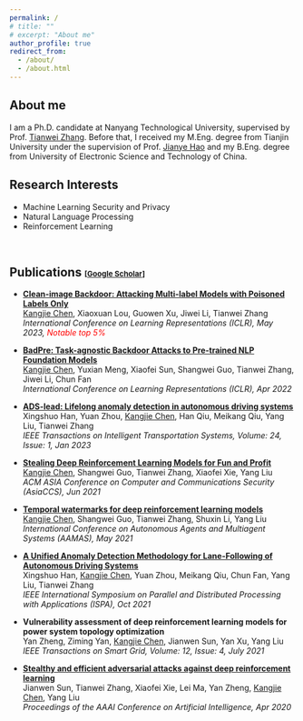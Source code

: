 ```yaml
---
permalink: /
# title: ""
# excerpt: "About me"
author_profile: true
redirect_from: 
  - /about/
  - /about.html
---
```


## About me

I am a Ph.D. candidate at Nanyang Technological University, supervised by Prof. [Tianwei Zhang](https://personal.ntu.edu.sg/tianwei.zhang/index.html). Before that, I received my M.Eng. degree from Tianjin University under the supervision of Prof. [Jianye Hao](http://www.icdai.org/jianye.html) and my B.Eng. degree from University of Electronic Science and Technology of China. 

## Research Interests
- Machine Learning Security and Privacy
- Natural Language Processing
- Reinforcement Learning
<br/>

## Publications <span style="font-size:small;">[[Google Scholar](https://scholar.google.com/citations?user=vEPnP6oAAAAJ)]</span>

* **[Clean-image Backdoor: Attacking Multi-label Models with Poisoned Labels Only](https://kangjie-chen.io/files/2023_ICLR_clean-image_backdoor.pdf)**
  <br/>
  <u>Kangjie Chen</u>, Xiaoxuan Lou, Guowen Xu, Jiwei Li, Tianwei Zhang
  <br/>
  *International Conference on Learning Representations (ICLR), May 2023, <span style="color:red">Notable top 5%</span>* 


* **[BadPre: Task-agnostic Backdoor Attacks to Pre-trained NLP Foundation Models](https://kangjie-chen.io/files/2022_ICLR_BadPre.pdf)**
  <br/>
  <u>Kangjie Chen</u>, Yuxian Meng, Xiaofei Sun, Shangwei Guo, Tianwei Zhang, Jiwei Li, Chun Fan
  <br/>
  *International Conference on Learning Representations (ICLR), Apr 2022*


* **[ADS-lead: Lifelong anomaly detection in autonomous driving systems](https://kangjie-chen.io/files/2022_TITS_ADS-lead.pdf)**
  <br/>
  Xingshuo Han, Yuan Zhou, <u>Kangjie Chen</u>, Han Qiu, Meikang Qiu, Yang Liu, Tianwei Zhang
  <br/>
  *IEEE Transactions on Intelligent Transportation Systems, Volume: 24, Issue: 1, Jan 2023*

* **[Stealing Deep Reinforcement Learning Models for Fun and Profit](https://kangjie-chen.io/files/2021_AsiaCCS_Stealing-DRL.pdf)**
  <br/>
  <u>Kangjie Chen</u>, Shangwei Guo, Tianwei Zhang, Xiaofei Xie, Yang Liu
  <br/>
  *ACM ASIA Conference on Computer and Communications Security (AsiaCCS), Jun 2021*

* **[Temporal watermarks for deep reinforcement learning models](https://kangjie-chen.io/files/2021_AAMAS_DRL-Watermark.pdf)**
  <br/>
  <u>Kangjie Chen</u>, Shangwei Guo, Tianwei Zhang, Shuxin Li, Yang Liu
  <br/>
  *International Conference on Autonomous Agents and Multiagent Systems (AAMAS), May 2021*

* **[A Unified Anomaly Detection Methodology for Lane-Following of Autonomous Driving Systems](https://kangjie-chen.io/files/2021_ISPA_Anomaly-Detection.pdf)**
  <br/>
  Xingshuo Han, <u>Kangjie Chen</u>, Yuan Zhou, Meikang Qiu, Chun Fan, Yang Liu, Tianwei Zhang
  <br/>
  *IEEE International Symposium on Parallel and Distributed Processing with Applications (ISPA), Oct 2021*

* **Vulnerability assessment of deep reinforcement learning models for power system topology optimization**
  <br/>
  Yan Zheng, Ziming Yan, <u>Kangjie Chen</u>, Jianwen Sun, Yan Xu, Yang Liu
  <br/>
  *IEEE Transactions on Smart Grid, Volume: 12, Issue: 4, July 2021*

* **[Stealthy and efficient adversarial attacks against deep reinforcement learning](https://kangjie-chen.io/files/2020_AAAI_DRL_AE.pdf)**
  <br/>
  Jianwen Sun, Tianwei Zhang, Xiaofei Xie, Lei Ma, Yan Zheng, <u>Kangjie Chen</u>, Yang Liu
  <br/>
  *Proceedings of the AAAI Conference on Artificial Intelligence, Apr 2020*


<!-- ## Book -->


<!-- ## Invited Talks -->


<!-- ## Service -->